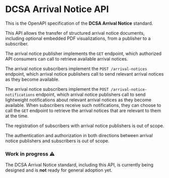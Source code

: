 # DCSA Arrival Notice API

This is the OpenAPI specification of the **DCSA Arrival Notice** standard.

This API allows the transfer of structured arrival notice documents, including optional embedded PDF visualizations, from a publisher to a subscriber.

The arrival notice publisher implements the `GET` endpoint, which authorized API consumers can call to retrieve available arrival notices.

The arrival notice subscribers implement the `POST /arrival-notices` endpoint, which arrival notice publishers call to send relevant arrival notices as they become available.

The arrival notice subscribers implement the `POST /arrival-notice-notifications` endpoint, which arrival notice publishers call to send lightweight notifications about relevant arrival notices as they become available. When subscribers receive such notifications, they can choose to call the `GET` endpoint to retrieve the arrival notices that are relevant to them at the time.

The registration of subscribers with arrival notice publishers is out of scope.

The authentication and authorization in both directions between arrival notice publishers and subscribers is out of scope.

### Work in progress ⚠️

The DCSA Arrival Notice standard, including this API, is currently being designed and is **not** ready for general adoption yet.
